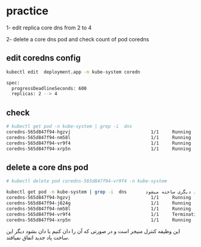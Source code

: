 # practice

1- edit replica core dns from 2 to 4

2- delete a core dns pod and check count of pod coredns


## edit coredns config
```bash
kubectl edit  deployment.app -n kube-system coredn

spec:
  progressDeadlineSeconds: 600
  replicas: 2 --> 4
```

## check
```bash
# kubectl get pod -n kube-system | grep -i  dns     
coredns-565d847f94-hgzvj                              1/1     Running   0             2m19s
coredns-565d847f94-nm58l                              1/1     Running   0             47h
coredns-565d847f94-vr9f4                              1/1     Running   0             2m44s
coredns-565d847f94-xrp5n                              1/1     Running   0             2m44s
```

## delete a core dns pod

```bash
# kubectl delete pod coredns-565d847f94-vr9f4 -n kube-system

kubectl get pod -n kube-system | grep -i  dns       با زدن این کامند یک پاد به مد ترمینیت میرود . و پاد دیگری ساخته میشود
coredns-565d847f94-hgzvj                              1/1     Running       0             4m22s
coredns-565d847f94-j624g                              1/1     Running       0             3s
coredns-565d847f94-nm58l                              1/1     Running       0             47h
coredns-565d847f94-vr9f4                              1/1     Terminating   0             4m47s
coredns-565d847f94-xrp5n                              1/1     Running       0             4m47s
```
این وظیفه کنترل منیجر است و در صورتی که آن را دان کنیم یا دان بشود دیگر این ساخت پاد جدید اتفاق نمیافتد.
